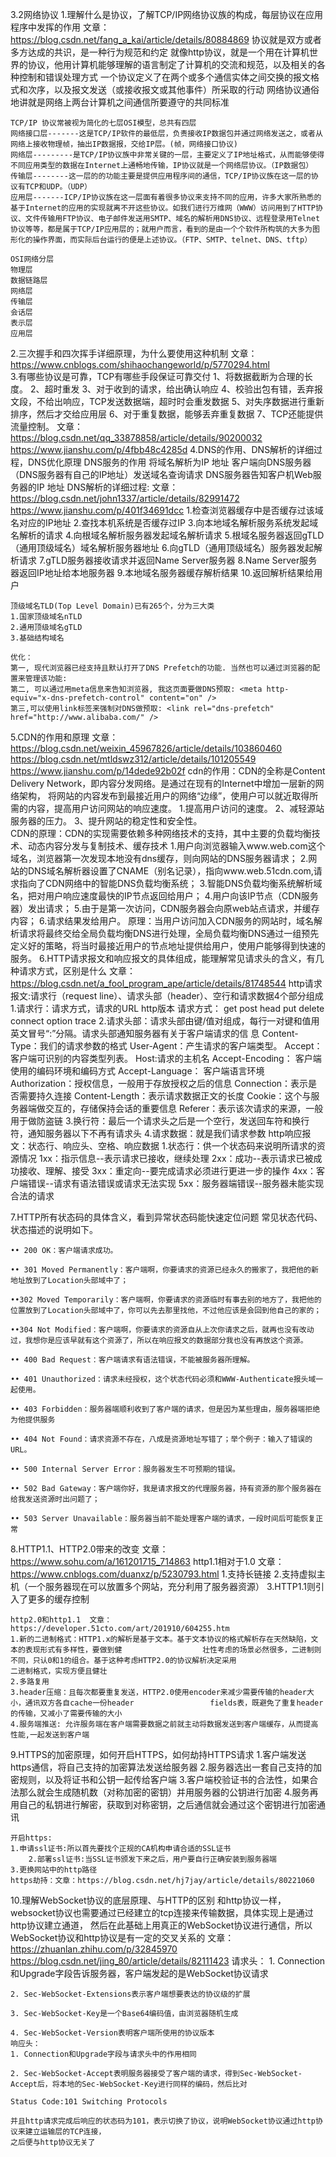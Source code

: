 ﻿3.2网络协议
1.理解什么是协议，了解TCP/IP网络协议族的构成，每层协议在应用程序中发挥的作用
    文章：https://blog.csdn.net/fang_a_kai/article/details/80884869
    协议就是双方或者多方达成的共识，是一种行为规范和约定
    就像http协议，就是一个用在计算机世界的协议，他用计算机能够理解的语言制定了计算机的交流和规范，以及相关的各种控制和错误处理方式
    一个协议定义了在两个或多个通信实体之间交换的报文格式和次序，以及报文发送（或接收报文或其他事件）所采取的行动
    网络协议通俗地讲就是网络上两台计算机之间通信所要遵守的共同标准

    TCP/IP 协议常被视为简化的七层OSI模型，总共有四层
    网络接口层-------这是TCP/IP软件的最低层，负责接收IP数据包并通过网络发送之，或者从网络上接收物理帧，抽出IP数据报，交给IP层。(帧，网络接口协议)
    网络层---------是TCP/IP协议族中非常关键的一层，主要定义了IP地址格式，从而能够使得不同应用类型的数据在Internet上通畅地传输，IP协议就是一个网络层协议。（IP数据包）
    传输层--------这一层的的功能主要是提供应用程序间的通信，TCP/IP协议族在这一层的协议有TCP和UDP。（UDP）
    应用层-------ICP/IP协议族在这一层面有着很多协议来支持不同的应用，许多大家所熟悉的基于Internet的应用的实现就离不开这些协议。如我们进行万维网（WWW）访问用到了HTTP协议、文件传输用FTP协议、电子邮件发送用SMTP、域名的解析用DNS协议、远程登录用Telnet协议等等，都是属于TCP/IP应用层的；就用户而言，看到的是由一个个软件所构筑的大多为图形化的操作界面，而实际后台运行的便是上述协议。（FTP、SMTP、telnet、DNS、tftp）

    OSI网络分层
    物理层
    数据链路层
    网络层
    传输层
    会话层
    表示层
    应用层
    

2.三次握手和四次挥手详细原理，为什么要使用这种机制
    文章：https://www.cnblogs.com/shihaochangeworld/p/5770294.html    
3.有哪些协议是可靠，TCP有哪些手段保证可靠交付
    1、将数据截断为合理的长度。
    2、超时重发
    3、对于收到的请求，给出确认响应 
    4、校验出包有错，丢弃报文段，不给出响应，TCP发送数据端，超时时会重发数据
    5、对失序数据进行重新排序，然后才交给应用层
    6、对于重复数据，能够丢弃重复数据
    7、TCP还能提供流量控制。
    文章：https://blog.csdn.net/qq_33878858/article/details/90200032
    https://www.jianshu.com/p/4fbb48c4285d
4.DNS的作用、DNS解析的详细过程，DNS优化原理
    DNS服务的作用
      将域名解析为IP 地址  客户端向DNS服务器（DNS服务器有自己的IP地址）发送域名查询请求  DNS服务器告知客户机Web服务器的IP 地址
    DNS解析的详细过程: 文章：https://blog.csdn.net/john1337/article/details/82991472  https://www.jianshu.com/p/401f34691dcc
    1.检查浏览器缓存中是否缓存过该域名对应的IP地址
    2.查找本机系统是否缓存过IP
    3.向本地域名解析服务系统发起域名解析的请求
    4.向根域名解析服务器发起域名解析请求
    5.根域名服务器返回gTLD（通用顶级域名）域名解析服务器地址
    6.向gTLD（通用顶级域名）服务器发起解析请求
    7.gTLD服务器接收请求并返回Name Server服务器
    8.Name Server服务器返回IP地址给本地服务器
    9.本地域名服务器缓存解析结果
    10.返回解析结果给用户

    顶级域名TLD(Top Level Domain)已有265个，分为三大类
    1.国家顶级域名nTLD
    2.通用顶级域名gTLD
    3.基础结构域名

    优化：
    第一, 现代浏览器已经支持且默认打开了DNS Prefetch的功能. 当然也可以通过浏览器的配置来管理该功能:
    第二, 可以通过用meta信息来告知浏览器, 我这页面要做DNS预取: <meta http-equiv="x-dns-prefetch-control" content="on" />
    第三,可以使用link标签来强制对DNS做预取: <link rel="dns-prefetch" href="http://www.alibaba.com/" />

5.CDN的作用和原理
   文章：https://blog.csdn.net/weixin_45967826/article/details/103860460
        https://blog.csdn.net/mtldswz312/article/details/101205549
        https://www.jianshu.com/p/14dede92b02f
   cdn的作用：CDN的全称是Content Delivery Network，即内容分发网络。是通过在现有的Internet中增加一层新的网络架构，           将网站的内容发布到最接近用户的网络“边缘”，使用户可以就近取得所需的内容，提高用户访问网站的响应速度。
            1.提高用户访问的速度。
            2、减轻源站服务器的压力。
            3、提升网站的稳定性和安全性。  
   CDN的原理：CDN的实现需要依赖多种网络技术的支持，其中主要的负载均衡技术、动态内容分发与复制技术、缓存技术 
        1.用户向浏览器输入www.web.com这个域名，浏览器第一次发现本地没有dns缓存，则向网站的DNS服务器请求；
        2.网站的DNS域名解析器设置了CNAME（别名记录），指向www.web.51cdn.com,请求指向了CDN网络中的智能DNS负载均衡系统；
        3.智能DNS负载均衡系统解析域名，把对用户响应速度最快的IP节点返回给用户；
        4.用户向该IP节点（CDN服务器）发出请求；
        5.由于是第一次访问，CDN服务器会向原web站点请求，并缓存内容；
        6.请求结果发给用户。
        原理：当用户访问加入CDN服务的网站时，域名解析请求将最终交给全局负载均衡DNS进行处理，全局负载均衡DNS通过一组预先定义好的策略，将当时最接近用户的节点地址提供给用户，使用户能够得到快速的服务。
6.HTTP请求报文和响应报文的具体组成，能理解常见请求头的含义，有几种请求方式，区别是什么
   文章：https://blog.csdn.net/a_fool_program_ape/article/details/81748544
    http请求报文:请求行（request line）、请求头部（header）、空行和请求数据4个部分组成
        1.请求行：请求方式，请求的URL http版本
            请求方式：
            get
            post
            head
            put
            delete
            connect
            option
            trace
        2.请求头部：请求头部由键/值对组成，每行一对键和值用英文冒号“:”分隔。请求头部通知服务器有关于客户端请求的信  息
            Content-Type：我们的请求参数的格式
            User-Agent：产生请求的客户端类型。
            Accept：客户端可识别的内容类型列表。
            Host:请求的主机名
            Accept-Encoding： 客户端使用的编码环境和编码方式
            Accept-Language： 客户端语言环境
            Authorization：授权信息，一般用于存放授权之后的信息
            Connection：表示是否需要持久连接
            Content-Length：表示请求数据正文的长度
            Cookie：这个与服务器端做交互的，存储保持会话的重要信息 Referer：表示该次请求的来源，一般用于做防盗链
        3.换行符：最后一个请求头之后是一个空行，发送回车符和换行符，通知服务器以下不再有请求头
        4.请求数据：就是我们请求参数
    http响应报文：状态行、响应头、空格、响应数据
        1.状态行：供一个状态码来说明所请求的资源情况
            1xx：指示信息--表示请求已接收，继续处理
            2xx：成功--表示请求已被成功接收、理解、接受
            3xx：重定向--要完成请求必须进行更进一步的操作
            4xx：客户端错误--请求有语法错误或请求无法实现
            5xx：服务器端错误--服务器未能实现合法的请求
            
7.HTTP所有状态码的具体含义，看到异常状态码能快速定位问题
    常见状态代码、状态描述的说明如下。

    •• 200 OK：客户端请求成功。

    •• 301 Moved Permanently：客户端啊，你要请求的资源已经永久的搬家了，我把他的新地址放到了Location头部域中了；

    ••302 Moved Temporarily：客户端啊，你要请求的资源临时有事去别的地方了，我把他的位置放到了Location头部域中了，你可以先去那里找他，不过他应该是会回到他自己的家的；

    ••304 Not Modified：客户端啊，你要请求的资源自从上次你请求之后，就再也没有改动过，我想你是应该早就有这个资源了，所以在响应报文的数据部分我也没有再放这个资源。

    •• 400 Bad Request：客户端请求有语法错误，不能被服务器所理解。

    •• 401 Unauthorized：请求未经授权，这个状态代码必须和WWW-Authenticate报头域一起使用。

    •• 403 Forbidden：服务器端顺利收到了客户端的请求，但是因为某些理由，服务器端拒绝为他提供服务

    •• 404 Not Found：请求资源不存在，八成是资源地址写错了；举个例子：输入了错误的URL。

    •• 500 Internal Server Error：服务器发生不可预期的错误。

    •• 502 Bad Gateway：客户端你好，我是请求报文的代理服务器，持有资源的那个服务器在给我发送资源时出问题了；

    •• 503 Server Unavailable：服务器当前不能处理客户端的请求，一段时间后可能恢复正常
8.HTTP1.1、HTTP2.0带来的改变
    文章：https://www.sohu.com/a/161201715_714863
    http1.1相对于1.0  文章：https://www.cnblogs.com/duanxz/p/5230793.html
    1.支持长链接
    2.支持虚拟主机（一个服务器现在可以放置多个网站，充分利用了服务器资源）
    3.HTTP1.1则引入了更多的缓存控制
    
    http2.0和http1.1  文章：https://developer.51cto.com/art/201910/604255.htm
    1.新的二进制格式：HTTP1.x的解析是基于文本。基于文本协议的格式解析存在天然缺陷，文本的表现形式有多样性，要做到健                  壮性考虑的场景必然很多，二进制则不同，只认0和1的组合。基于这种考虑HTTP2.0的协议解析决定采用                    二进制格式，实现方便且健壮
    2.多路复用
    3.header压缩：且每次都要重复发送，HTTP2.0使用encoder来减少需要传输的header大小，通讯双方各自cache一份header                 fields表，既避免了重复header的传输，又减小了需要传输的大小
    4.服务端推送: 允许服务端在客户端需要数据之前就主动将数据发送到客户端缓存，从而提高性能,一起发送到客户端
9.HTTPS的加密原理，如何开启HTTPS，如何劫持HTTPS请求
    1.客户端发送https通信，将自己支持的加密算法发送给服务器
    2.服务器选出一套自己支持的加密规则，以及将证书和公钥一起传给客户端
    3.客户端校验证书的合法性，如果合法那么就会生成随机数（对称加密的密钥）并用服务器的公钥进行加密
    4.服务再用自己的私钥进行解密，获取到对称密钥，之后通信就会通过这个密钥进行加密通讯

    开启https:
	1.申请ssl证书:所以首先要找个正规的CA机构申请合适的SSL证书
        2.部署ssl证书:当SSL证书颁发下来之后，用户要自行正确安装到服务器端
	3.更换网站中的http路径
    https劫持：文章：https://blog.csdn.net/hj7jay/article/details/80221060
10.理解WebSocket协议的底层原理、与HTTP的区别
    和http协议一样，websocket协议也需要通过已经建立的tcp连接来传输数据，具体实现上是通过http协议建立通道，
    然后在此基础上用真正的WebSocket协议进行通信，所以WebSocket协议和http协议是有一定的交叉关系的
    文章：https://zhuanlan.zhihu.com/p/32845970
	  https://blog.csdn.net/jing_80/article/details/82111423
    请求头：
	1. Connection和Upgrade字段告诉服务器，客户端发起的是WebSocket协议请求

	2. Sec-WebSocket-Extensions表示客户端想要表达的协议级的扩展

	3. Sec-WebSocket-Key是一个Base64编码值，由浏览器随机生成

	4. Sec-WebSocket-Version表明客户端所使用的协议版本
    响应头：
	1. Connection和Upgrade字段与请求头中的作用相同

	2. Sec-WebSocket-Accept表明服务器接受了客户端的请求，得到Sec-WebSocket-Accept后，将本地的Sec-WebSocket-Key进行同样的编码，然后比对

	Status Code:101 Switching Protocols

	并且http请求完成后响应的状态码为101，表示切换了协议，说明WebSocket协议通过http协议来建立运输层的TCP连接，
	之后便与http协议无关了